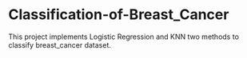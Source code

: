 # Classification-of-Breast_Cancer
This project implements Logistic Regression and KNN two methods to classify breast_cancer dataset.
